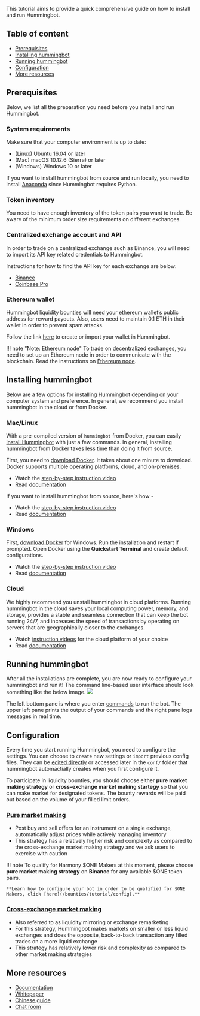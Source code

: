 This tutorial aims to provide a quick comprehensive guide on how to install and run Hummingbot. 

## Table of content
- [Prerequisites](#prerequisites)
- [Installing hummingbot](#installing-hummingbot)
- [Running hummingbot](#running-hummingbot)
- [Configuration](#configuration)
- [More resources](#more-resources)

## Prerequisites
Below, we list all the preparation you need before you install and run Hummingbot. 

### System requirements
Make sure that your computer environment is up to date:

- (Linux) Ubuntu 16.04 or later
- (Mac) macOS 10.12.6 (Sierra) or later
- (Windows) Windows 10 or later

If you want to install hummingbot from source and run locally, you need to install <a href="https://www.anaconda.com/distribution/" target="_blank">Anaconda</a> since Hummingbot requires Python.

### Token inventory 
You need to have enough inventory of the token pairs you want to trade. Be aware of the minimum order size requirements on different exchanges.

### Centralized exchange account and API 
In order to trade on a centralized exchange such as Binance, you will need to import its API key related credentials to Hummingbot. 

Instructions for how to find the API key for each exchange are below:

- [Binance](https://docs.hummingbot.io/connectors/binance/)
- [Coinbase Pro](https://docs.hummingbot.io/connectors/coinbase/)

### Ethereum wallet 

Hummingbot liquidity bounties will need your ethereum wallet’s public address for reward payouts. Also, users need to maintain 0.1 ETH in their wallet in order to prevent spam attacks. 

Follow the link [here](https://docs.hummingbot.io/installation/wallet/#creating-your-wallet) to create or import your wallet in Hummingbot.

!!! note "Note: Ethereum node"
    To trade on decentralized exchanges, you need to set up an Ethereum node in order to communicate with the blockchain. Read the instructions on [Ethereum node](https://docs.hummingbot.io/installation/node/).


## Installing hummingbot
Below are a few options for installing Hummingbot depending on your computer system and preference. In general, we recommend you install hummingbot in the cloud or from Docker. 

### Mac/Linux

With a pre-compiled version of `hummingbot` from Docker, you can easily [install Hummingbot](https://docs.hummingbot.io/installation/docker/) with just a few commands. In general, installing hummingbot from Docker takes less time than doing it from source. 

First, you need to <a href="https://docs.docker.com/v17.12/install/#supported-platforms" target="_blank">download Docker</a>. It takes about one minute to download. Docker supports multiple operating platforms, cloud, and on-premises. 

- Watch the <a href="https://www.youtube.com/watch?v=eCfMKfS9HsM" target="_blank">step-by-step instruction video</a>
- Read [documentation](/installation/docker_macOS_linux) 

If you want to install hummingbot from source, here's how -

- Watch the <a href="https://www.youtube.com/watch?v=LX57Q26LZcw&t=27s" target="_blank">step-by-step instruction video</a>
- Read [documentation](/installation/source/) 

### Windows

First, <a href="https://github.com/docker/toolbox/releases/"  target="_blank">download Docker</a> for Windows. Run the installation and restart if prompted. Open Docker using the **Quickstart Terminal** and create default configurations. 

- Watch the <a href="https://www.youtube.com/watch?v=K67qN4nmSnw&list=PLDwlNkL_4MMczSzZiomX5wFFuF40z-KLl&index=5" target="_blank">step-by-step instruction video</a>
- Read [documentation](/installation/docker_windows) 


### Cloud
We highly recommend you unstall hummingbot in cloud platforms. Running hummingbot in the cloud saves your local computing power, memory, and storage, provides a stable and seamless connection that can keep the bot running 24/7, and increases the speed of transactions by operating on servers that are geographically closer to the exchanges. 

- Watch <a href="https://www.youtube.com/watch?v=rdUshjOlP-8&list=PLDwlNkL_4MMczSzZiomX5wFFuF40z-KLl&index=5" target="_blank">instruction videos</a> for the cloud platform of your choice  
- Read [documentation](/installation/cloud/)


## Running hummingbot
After all the installations are complete, you are now ready to configure your hummingbot and run it! The command line-based user interface should look something like the below image. 
![](https://www.hummingbot.io/blog/2019-04-announcing-hummingbot/hummingbot-cli.png)

The left bottom pane is where you enter [commands](https://docs.hummingbot.io/operation/client/#commands) to run the bot. The upper left pane prints the output of your commands and the right pane logs messages in real time. 


## Configuration
Every time you start running Hummingbot, you need to configure the settings. You can choose to `create` new settings or `import` previous config files. They can be [edited directly](https://docs.hummingbot.io/operation/configuration/) or accessed later in the `conf/` folder that hummingbot automactially creates when you first configure it. 

To participate in liquidity bounties, you should choose either **pure market making strategy** or **cross-exchange market making startegy** so that you can make market for designated tokens. The bounty rewards will be paid out based on the volume of your filled limit orders. 

### [Pure market making](https://docs.hummingbot.io/strategies/pure-market-making/)

- Post buy and sell offers for an instrument on a single exchange, automatically adjust prices while actively managing inventory
- This strategy has a relatively higher risk and complexity as compared to the cross-exchange market making strategy and we ask users to exercise with caution

!!! note 
    To qualify for Harmony $ONE Makers at this moment, please choose **pure market making strategy** on **Binance** for any available $ONE token pairs.   

    **Learn how to configure your bot in order to be qualified for $ONE Makers, click [here](/bounties/tutorial/config).**

### [Cross-exchange market making](https://docs.hummingbot.io/strategies/cross-exchange-market-making/)	
    
- Also referred to as liquidity mirroring or exchange remarketing
- For this strategy, Hummingbot makes markets on smaller or less liquid exchanges and does the opposite, back-to-back transaction any filled trades on a more liquid exchange
- This strategy has relatively lower risk and complexity as compared to other market making strategies


## More resources
- [Documentation](https://docs.hummingbot.io/) 
- [Whitepaper](https://www.hummingbot.io/whitepaper.pdf) 
- [Chinese guide](https://github.com/coinalpha/hummingbot_chinese)
- [Chat room](http://discord.hummingbot.io) 